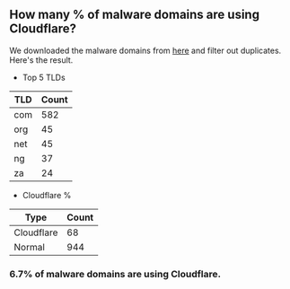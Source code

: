 ## How many % of malware domains are using Cloudflare?


We downloaded the malware domains from [here](https://urlhaus.abuse.ch) and filter out duplicates.
Here's the result.


[//]: # (start replacement)


- Top 5 TLDs

| TLD | Count |
| --- | --- |
| com | 582 |
| org | 45 |
| net | 45 |
| ng | 37 |
| za | 24 |


- Cloudflare %

| Type | Count |
| --- | --- |
| Cloudflare | 68 |
| Normal | 944 |


### 6.7% of malware domains are using Cloudflare.